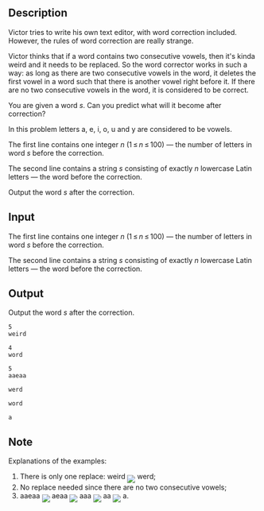 ## Description

<div><p>Victor tries to write his own text editor, with word correction included. However, the rules of word correction are really strange.</p><p>Victor thinks that if a word contains two <span class="tex-font-style-bf">consecutive</span> vowels, then it's kinda weird and it needs to be replaced. So the word corrector works in such a way: as long as there are two consecutive vowels in the word, it deletes the first vowel in a word such that there is <span class="tex-font-style-bf">another vowel right before it</span>. If there are no two consecutive vowels in the word, it is considered to be correct.</p><p>You are given a word <span class="tex-span"><i>s</i></span>. Can you predict what will it become after correction?</p><p><span class="tex-font-style-bf">In this problem letters <span class="tex-font-style-tt">a</span>, <span class="tex-font-style-tt">e</span>, <span class="tex-font-style-tt">i</span>, <span class="tex-font-style-tt">o</span>, <span class="tex-font-style-tt">u</span> and <span class="tex-font-style-tt">y</span> are considered to be vowels</span>.</p></div><div class="input-specification"><p>The first line contains one integer <span class="tex-span"><i>n</i></span> (<span class="tex-span">1 ≤ <i>n</i> ≤ 100</span>) — the number of letters in word <span class="tex-span"><i>s</i></span> before the correction.</p><p>The second line contains a string <span class="tex-span"><i>s</i></span> consisting of exactly <span class="tex-span"><i>n</i></span> lowercase Latin letters — the word before the correction.</p></div><div class="output-specification"><p>Output the word <span class="tex-span"><i>s</i></span> after the correction.</p></div>

## Input

<p>The first line contains one integer <span class="tex-span"><i>n</i></span> (<span class="tex-span">1 ≤ <i>n</i> ≤ 100</span>) — the number of letters in word <span class="tex-span"><i>s</i></span> before the correction.</p><p>The second line contains a string <span class="tex-span"><i>s</i></span> consisting of exactly <span class="tex-span"><i>n</i></span> lowercase Latin letters — the word before the correction.</p>

## Output

<p>Output the word <span class="tex-span"><i>s</i></span> after the correction.</p>





```input1
5
weird

```




```input2
4
word

```




```input3
5
aaeaa

```




```output1
werd

```




```output2
word

```




```output3
a

```



## Note

<p>Explanations of the examples:</p><ol> <li> There is only one replace: w<span class="tex-font-style-bf">ei</span>rd <img align="middle" class="tex-formula" src="file://dW43tyIR.png" style="max-width: 100.0%;max-height: 100.0%;"> werd;</li><li> No replace needed since there are no two consecutive vowels;</li><li> <span class="tex-font-style-bf">aa</span>eaa <img align="middle" class="tex-formula" src="file://uB5rg17K.png" style="max-width: 100.0%;max-height: 100.0%;"> <span class="tex-font-style-bf">ae</span>aa <img align="middle" class="tex-formula" src="file://UesBq5JN.png" style="max-width: 100.0%;max-height: 100.0%;"> <span class="tex-font-style-bf">aa</span>a <img align="middle" class="tex-formula" src="file://pFJc8e5p.png" style="max-width: 100.0%;max-height: 100.0%;"> <span class="tex-font-style-bf">aa</span> <img align="middle" class="tex-formula" src="file://3UAjnXzE.png" style="max-width: 100.0%;max-height: 100.0%;"> a. </li></ol>
